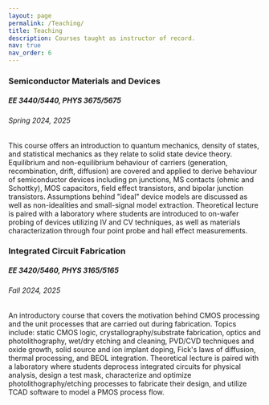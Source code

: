 ```yaml
---
layout: page
permalink: /Teaching/
title: Teaching
description: Courses taught as instructor of record.
nav: true
nav_order: 6
---
```


### Semiconductor Materials and Devices 
##### EE 3440/5440, PHYS 3675/5675
###### Spring 2024, 2025
This course offers an introduction to quantum mechanics, density of states, and statistical mechanics as they relate to solid state device theory. Equilibrium and non-equilibrium behaviour of carriers (generation, recombination, drift, diffusion) are covered and applied to derive behaviour of semiconductor devices including pn junctions, MS contacts (ohmic and Schottky), MOS capacitors, field effect transistors, and bipolar junction transistors. Assumptions behind "ideal" device models are discussed as well as non-idealities and small-signal model extraction. Theoretical lecture is paired with a laboratory where students are introduced to on-wafer probing of devices utilizing IV and CV techniques, as well as materials characterization through four point probe and hall effect measurements.

### Integrated Circuit Fabrication
##### EE 3420/5460, PHYS 3165/5165
###### Fall 2024, 2025
An introductory course that covers the motivation behind CMOS processing and the unit processes that are carried out during fabrication. Topics include: static CMOS logic, crystallography/substrate fabrication, optics and photolithography, wet/dry etching and cleaning, PVD/CVD techniques and oxide growth, solid source and ion implant doping, Fick's laws of diffusion, thermal processing, and BEOL integration. Theoretical lecture is paired with a laboratory where students deprocess integrated circuits for physical analysis, design a test mask, characterize and optimize photolithography/etching processes to fabricate their design, and utilize TCAD software to model a PMOS process flow.
